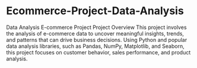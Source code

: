 # Ecommerce-Project-Data-Analysis
Data Analysis E-commerce Project
Project Overview
This project involves the analysis of e-commerce data to uncover meaningful insights, trends, and patterns that can drive business decisions. Using Python and popular data analysis libraries, such as Pandas, NumPy, Matplotlib, and Seaborn, this project focuses on customer behavior, sales performance, and product analysis.


